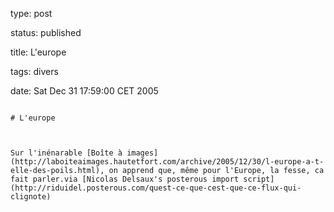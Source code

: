 type: post
status: published
title: L'europe
tags: divers
date: Sat Dec 31 17:59:00 CET 2005
~~~~~~
# L'europe

Sur l'inénarable [Boîte à images](http://laboiteaimages.hautetfort.com/archive/2005/12/30/l-europe-a-t-elle-des-poils.html), on apprend que, même pour l'Europe, la fesse, ca fait parler.via [Nicolas Delsaux's posterous import script](http://riduidel.posterous.com/quest-ce-que-cest-que-ce-flux-qui-clignote)